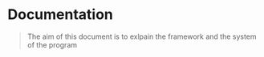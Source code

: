 # Documentation

> The aim of this document is to exlpain the framework and the system of the program

